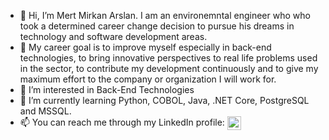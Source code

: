 - 👋 Hi, I’m Mert Mirkan Arslan. I am an environemntal engineer who who took a determined career change decision to pursue his dreams in technology and software development areas.
- 🎯 My career goal is to improve myself especially in back-end technologies, to bring innovative perspectives to real life problems used in the sector, to contribute my development continuously and to give my maximum effort to the company or organization I will work for.
- 👀 I’m interested in Back-End Technologies
- 🌱 I’m currently learning Python, COBOL, Java, .NET Core, PostgreSQL and MSSQL.
- 📫 You can reach me through my LinkedIn profile: [<img align="center" alt="Mert Mirkan Arslan | LinkedIn" width="22px" src="https://cdn.jsdelivr.net/npm/simple-icons@v3/icons/linkedin.svg" />](https://www.linkedin.com/in/mert-mirkan-arslan/)

<!---
mertmirkanarslan/mertmirkanarslan is a ✨ special ✨ repository because its `README.md` (this file) appears on your GitHub profile.
You can click the Preview link to take a look at your changes.
--->
